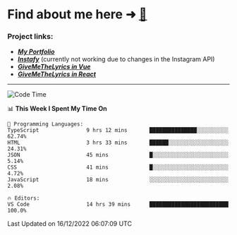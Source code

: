 # Find about me here ➜ [🧑](https://pauabella.dev)

### Project links:
- ***[My Portfolio](https://pauabella.dev)***
- ***[Instafy](https://instafy.me)*** (currently not working due to changes in the Instagram API)
- ***[GiveMeTheLyrics in Vue](https://lyrics.pauabella.dev)***
- ***[GiveMeTheLyrics in React](https://pauabella.dev/GiveMeTheLyrics)***

---
<!--START_SECTION:waka-->
![Code Time](http://img.shields.io/badge/Code%20Time-1%2C735%20hrs%2043%20mins-blue)

📊 **This Week I Spent My Time On** 

```text
💬 Programming Languages: 
TypeScript               9 hrs 12 mins       ███████████████░░░░░░░░░░   62.74% 
HTML                     3 hrs 33 mins       ██████░░░░░░░░░░░░░░░░░░░   24.31% 
JSON                     45 mins             █░░░░░░░░░░░░░░░░░░░░░░░░   5.14% 
CSS                      41 mins             █░░░░░░░░░░░░░░░░░░░░░░░░   4.72% 
JavaScript               18 mins             ░░░░░░░░░░░░░░░░░░░░░░░░░   2.08%

🔥 Editors: 
VS Code                  14 hrs 39 mins      █████████████████████████   100.0%

```


 Last Updated on 16/12/2022 06:07:09 UTC
<!--END_SECTION:waka-->
